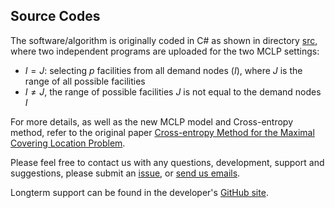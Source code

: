 ## Source Codes
The software/algorithm is originally coded in C# as shown in directory [src](src/), where two independent programs are uploaded for the two MCLP settings:
- $I=J$: selecting $p$ facilities from all demand nodes ($I$), where $J$ is the range of all possible facilities
- $I \neq J$, the range of possible facilities $J$ is not equal to the demand nodes $I$
  
For more details, as well as the new MCLP model and Cross-entropy method, refer to the original paper [Cross-entropy Method for the Maximal Covering Location Problem](https://doi.org/10.1287/ijoc.2024.0611).

Please feel free to contact us with any questions, development, support and suggestions, please submit an
[issue](https://github.com/HWangUPV/MCLP/issues/new), or [send us emails](mailto:hwang8@doctor.upv.es;zhou_jian@shu.edu.cn?cc=htwang.upv@gmail.com&subject=MCLP%20Repo%20-%20Question).

Longterm support can be found in the developer's [GitHub site](https://github.com/HWangUPV).
